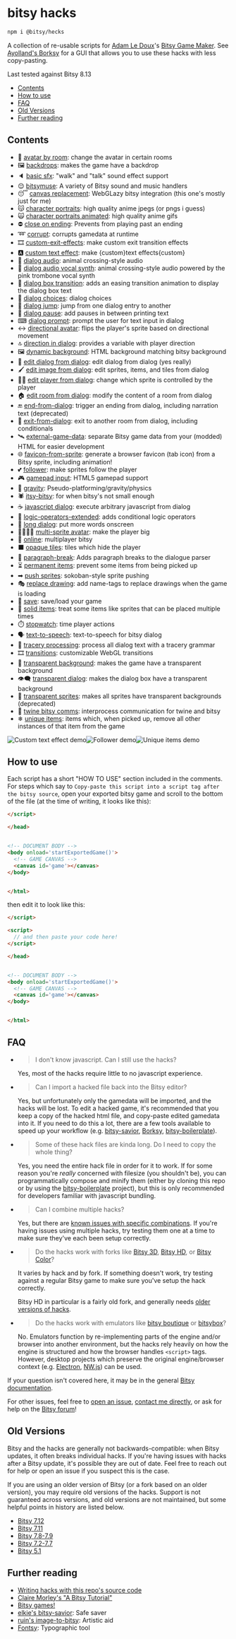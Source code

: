 # bitsy hacks

```sh
npm i @bitsy/hecks
```

A collection of re-usable scripts for [Adam Le Doux](https://twitter.com/adamledoux)'s [Bitsy Game Maker](https://ledoux.itch.io/bitsy). See [Ayolland's Borksy](https://ayolland.itch.io/borksy) for a GUI that allows you to use these hacks with less copy-pasting.

Last tested against Bitsy 8.13

- [Contents](#contents)
- [How to use](#how-to-use)
- [FAQ](#FAQ)
- [Old Versions](#old-versions)
- [Further reading](#further-reading)

## Contents

- 👥 [avatar by room](/dist/avatar-by-room.js): change the avatar in certain rooms
- 🖼 [backdrops](/dist/backdrops.js): makes the game have a backdrop
- 🔈 [basic sfx](/dist/basic-sfx.js): "walk" and "talk" sound effect support
- 😌 [bitsymuse](/dist/bitsymuse.js): A variety of Bitsy sound and music handlers
- 😴 [canvas replacement](/dist/canvas-replacement.js): WebGLazy bitsy integration (this one's mostly just for me)
- 😽 [character portraits](/dist/character-portraits.js): high quality anime jpegs (or pngs i guess)
- 🙀 [character portraits animated](/dist/character-portraits-animated.js): high quality anime gifs
- ⛔️ [close on ending](/dist/close-on-ending.js): Prevents from playing past an ending
- ➿ [corrupt](/dist/corrupt.js): corrupts gamedata at runtime
- 🎞 [custom-exit-effects](/dist/custom-exit-effects.js): make custom exit transition effects
- 🅰 [custom text effect](/dist/custom-text-effect.js): make {custom}text effects{custom}
- 💬 [dialog audio](/dist/dialog-audio.js): animal crossing-style audio
- 🎺 [dialog audio vocal synth](/dist/dialog-audio-vocal-synth.js): animal crossing-style audio powered by the pink trombone vocal synth
- 🔁 [dialog box transition](/dist/dialog-box-transition.js): adds an easing transition animation to display the dialog box text
- 🔀 [dialog choices](/dist/dialog-choices.js): dialog choices
- 🚀 [dialog jump](/dist/dialog-jump.js): jump from one dialog entry to another
- 💬 [dialog pause](/dist/dialog-pause.js): add pauses in between printing text
- ⌨ [dialog prompt](/dist/dialog-prompt.js): prompt the user for text input in dialog
- ↔ [directional avatar](/dist/directional-avatar.js): flips the player's sprite based on directional movement
- 🔝 [direction in dialog](/dist/direction-in-dialog.js): provides a variable with player direction
- 🖼 [dynamic background](/dist/dynamic-background.js): HTML background matching bitsy background
- 📝 [edit dialog from dialog](/dist/edit-dialog-from-dialog.js): edit dialog from dialog (yes really)
- 🖌 [edit image from dialog](/dist/edit-image-from-dialog.js): edit sprites, items, and tiles from dialog
- 👯‍♂️ [edit player from dialog](/dist/edit-player-from-dialog.js): change which sprite is controlled by the player
- 🏠 [edit room from dialog](/dist/edit-room-from-dialog.js): modify the content of a room from dialog
- 🔚 [end-from-dialog](/dist/end-from-dialog.js): trigger an ending from dialog, including narration text (deprecated)
- 🚪 [exit-from-dialog](/dist/exit-from-dialog.js): exit to another room from dialog, including conditionals
- 🛰 [external-game-data](/dist/external-game-data.js): separate Bitsy game data from your (modded) HTML for easier development
- 🌐 [favicon-from-sprite](/dist/favicon-from-sprite.js): generate a browser favicon (tab icon) from a Bitsy sprite, including animation!
- 💕 [follower](/dist/follower.js): make sprites follow the player
- 🎮 [gamepad input](/dist/gamepad-input.js): HTML5 gamepad support
- 🍂 [gravity](/dist/gravity.js): Pseudo-platforming/gravity/physics
- 🕷 [itsy-bitsy](/dist/itsy-bitsy.js): for when bitsy's not small enough
- ☕ [javascript dialog](/dist/javascript-dialog.js): execute arbitrary javascript from dialog
- 🔀 [logic-operators-extended](/dist/logic-operators-extended.js): adds conditional logic operators
- 📜 [long dialog](/dist/long-dialog.js): put more words onscreen
- 👨‍👨‍👧‍👧 [multi-sprite avatar](/dist/multi-sprite-avatar.js): make the player big
- 🔄 [online](/dist/online.js): multiplayer bitsy
- ⬛ [opaque tiles](/dist/opaque-tiles.js): tiles which hide the player
- 📃 [paragraph-break](/dist/paragraph-break.js): Adds paragraph breaks to the dialogue parser
- ⏳ [permanent items](/dist/permanent-items.js): prevent some items from being picked up
- ➡ [push sprites](/dist/push-sprites.js): sokoban-style sprite pushing
- 🎭 [replace drawing](/dist/replace-drawing.js): add name-tags to replace drawings when the game is loading
- 💾 [save](/dist/save.js): save/load your game
- 🛑 [solid items](/dist/solid-items.js): treat some items like sprites that can be placed multiple times
- ⏱️ [stopwatch](/dist/stopwatch.js): time player actions
- 🗣 [text-to-speech](/dist/text-to-speech.js): text-to-speech for bitsy dialog
- 🏰 [tracery processing](/dist/tracery-processing.js): process all dialog text with a tracery grammar
- 🎞 [transitions](/dist/transitions.js): customizable WebGL transitions
- 🔳 [transparent background](/dist/transparent-background.js): makes the game have a transparent background
- 👁️‍🗨️ [transparent dialog](/dist/transparent-dialog.js): makes the dialog box have a transparent background
- 🏁 [transparent sprites](/dist/transparent-sprites.js): makes all sprites have transparent backgrounds (deprecated)
- 💱 [twine bitsy comms](/dist/twine-bitsy-comms.js): interprocess communication for twine and bitsy
- ❄ [unique items](/dist/unique-items.js): items which, when picked up, remove all other instances of that item from the game

![Custom text effect demo](https://i.imgur.com/peRLLHn.gif)![Follower demo](https://i.imgur.com/yg81aH2.gif)![Unique items demo](https://i.imgur.com/r7AUHX4.gif)

## How to use

Each script has a short "HOW TO USE" section included in the comments. For steps which say to `Copy-paste this script into a script tag after the bitsy source`, open your exported bitsy game and scroll to the bottom of the file (at the time of writing, it looks like this):

```html
</script>

</head>


<!-- DOCUMENT BODY -->
<body onload='startExportedGame()'>
  <!-- GAME CANVAS -->
  <canvas id='game'></canvas>
</body>


</html>
```

then edit it to look like this:

```html
</script>

<script>
  // and then paste your code here!
</script>

</head>


<!-- DOCUMENT BODY -->
<body onload='startExportedGame()'>
  <!-- GAME CANVAS -->
  <canvas id='game'></canvas>
</body>


</html>
```

## FAQ

- > I don't know javascript. Can I still use the hacks?

  Yes, most of the hacks require little to no javascript experience.

- > Can I import a hacked file back into the Bitsy editor?

  Yes, but unfortunately only the gamedata will be imported, and the hacks will be lost. To edit a hacked game, it's recommended that you keep a copy of the hacked html file, and copy-paste edited gamedata into it. If you need to do this a lot, there are a few tools available to speed up your workflow (e.g. [bitsy-savior](https://aloelazoe.itch.io/bitsy-savior), [Borksy](https://ayolland.itch.io/borksy), [bitsy-boilerplate](https://github.com/seleb/bitsy-boilerplate)).

- > Some of these hack files are kinda long. Do I need to copy the whole thing?

  Yes, you need the entire hack file in order for it to work. If for some reason you're *really* concerned with filesize (you shouldn't be), you can programmatically compose and minify them (either by cloning this repo or by using the [bitsy-boilerplate](https://github.com/seleb/bitsy-boilerplate) project), but this is only recommended for developers familiar with javascript bundling.

- > Can I combine multiple hacks?

  Yes, but there are [known issues with specific combinations](https://github.com/seleb/bitsy-hacks/issues?q=is%3Aissue+label%3Amulti-hack+). If you're having issues using multiple hacks, try testing them one at a time to make sure they've each been setup correctly.

- > Do the hacks work with forks like [Bitsy 3D](https://aloelazoe.itch.io/bitsy-3d), [Bitsy HD](https://vonbednar.itch.io/bitsy-x2), or [Bitsy Color](https://aurysystem.itch.io/multicolorbisty)?

  It varies by hack and by fork. If something doesn't work, try testing against a regular Bitsy game to make sure you've setup the hack correctly.
  
  Bitsy HD in particular is a fairly old fork, and generally needs [older versions of hacks](https://github.com/seleb/bitsy-hacks/tree/d419cf6b84822a6419a78ad82336333771b27bf0/dist).

- > Do the hacks work with emulators like [bitsy boutique](https://candle.itch.io/bitsy-boutique) or [bitsybox](https://ledoux.itch.io/bitsybox)?

  No. Emulators function by re-implementing parts of the engine and/or browser into another environment, but the hacks rely heavily on how the engine is structured and how the browser handles `<script>` tags. However, desktop projects which preserve the original engine/browser context (e.g. [Electron](https://www.electronjs.org/), [NW.js](https://nwjs.io/)) can be used.

If your question isn't covered here, it may be in the general [Bitsy documentation](https://make.bitsy.org/docs).

For other issues, feel free to [open an issue](https://github.com/seleb/bitsy-hacks/issues/new), [contact me directly](https://seans.site#contact), or ask for help on the [Bitsy forum](https://ledoux.itch.io/bitsy/community)!

## Old Versions

Bitsy and the hacks are generally not backwards-compatible: when Bitsy updates, it often breaks individual hacks. If you're having issues with hacks after a Bitsy update, it's possible they are out of date. Feel free to reach out for help or open an issue if you suspect this is the case.

If you are using an older version of Bitsy (or a fork based on an older version), you may require old versions of the hacks. Support is not guaranteed across versions, and old versions are not maintained, but some helpful points in history are listed below.

- [Bitsy 7.12](https://github.com/seleb/bitsy-hacks/tree/v20.2.5/dist)
- [Bitsy 7.11](https://github.com/seleb/bitsy-hacks/tree/v19.2.7/dist)
- [Bitsy 7.8-7.9](https://github.com/seleb/bitsy-hacks/tree/v17.0.0/dist)
- [Bitsy 7.2-7.7](https://github.com/seleb/bitsy-hacks/tree/v16.0.3/dist)
- [Bitsy 5.1](https://github.com/seleb/bitsy-hacks/tree/d419cf6b84822a6419a78ad82336333771b27bf0/dist)

## Further reading

- [Writing hacks with this repo's source code](https://github.com/seleb/bitsy-hacks/wiki)
- [Claire Morley's "A Bitsy Tutorial"](http://www.shimmerwitch.space/bitsyTutorial)
- [Bitsy games!](https://itch.io/games/tag-bitsy)
- [elkie's bitsy-savior](https://aloelazoe.itch.io/bitsy-savior): Safe saver
- [ruin's image-to-bitsy](https://ruin.itch.io/image-to-bitsy): Artistic aid
- [Fontsy](https://seansleblanc.itch.io/Fontsy): Typographic tool
